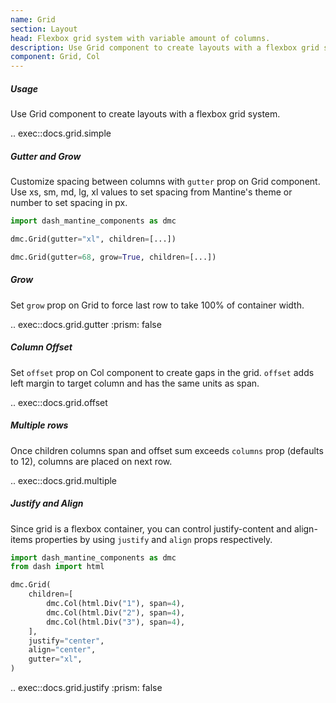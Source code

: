 ```yaml
---
name: Grid
section: Layout
head: Flexbox grid system with variable amount of columns.
description: Use Grid component to create layouts with a flexbox grid system with variable amount of columns.
component: Grid, Col
---
```


##### Usage

Use Grid component to create layouts with a flexbox grid system.

.. exec::docs.grid.simple

##### Gutter and Grow

Customize spacing between columns with `gutter` prop on Grid component. Use xs, sm, md, lg, xl values to set spacing 
from Mantine's theme or number to set spacing in px.

```python
import dash_mantine_components as dmc

dmc.Grid(gutter="xl", children=[...])

dmc.Grid(gutter=68, grow=True, children=[...])
```

##### Grow

Set `grow` prop on Grid to force last row to take 100% of container width.

.. exec::docs.grid.gutter
    :prism: false

##### Column Offset

Set `offset` prop on Col component to create gaps in the grid. `offset` adds left margin to target column and has the
same units as span.

.. exec::docs.grid.offset

##### Multiple rows

Once children columns span and offset sum exceeds `columns` prop (defaults to 12), columns are placed on next row.

.. exec::docs.grid.multiple

##### Justify and Align

Since grid is a flexbox container, you can control justify-content and align-items properties by using `justify` and 
`align` props respectively.

```python
import dash_mantine_components as dmc
from dash import html

dmc.Grid(
    children=[
        dmc.Col(html.Div("1"), span=4),
        dmc.Col(html.Div("2"), span=4),
        dmc.Col(html.Div("3"), span=4),
    ],
    justify="center",
    align="center",
    gutter="xl",
)
```

.. exec::docs.grid.justify
    :prism: false
